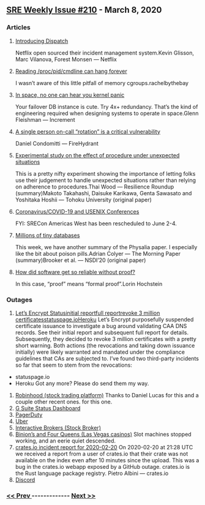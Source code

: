 ## [SRE Weekly Issue #210](https://sreweekly.com/sre-weekly-issue-210/) - March 8, 2020
### Articles

1. [Introducing Dispatch](https://netflixtechblog.com/introducing-dispatch-da4b8a2a8072?source=rss----2615bd06b42e---4)

    Netflix open sourced their incident management system.Kevin Glisson, Marc Vilanova, Forest Monsen — Netflix
1. [Reading /proc/pid/cmdline can hang forever](https://rachelbythebay.com/w/2014/10/27/ps/)

    I wasn’t aware of this little pitfall of memory cgroups.rachelbythebay
1. [In space, no one can hear you kernel panic](https://increment.com/software-architecture/in-space-no-one-can-hear-you-kernel-panic/)

    Your failover DB instance is cute. Try 4x+ redundancy. That’s the kind of engineering required when designing systems to operate in space.Glenn Fleishman — Increment
1. [A single person on-call “rotation” is a critical vulnerability](https://www.firehydrant.io/blog/a-single-person-on-call-rotation-is-a-critical-vulnerability/)

    Daniel Condomitti — FireHydrant
1. [Experimental study on the effect of procedure under unexpected situations](https://resilienceroundup.com/issues/69/)

    This is a pretty nifty experiment showing the importance of letting folks use their judgement to handle unexpected situations rather than relying on adherence to procedures.Thai Wood — Resilience Roundup (summary)Makoto Takahashi, Daisuke Karikawa, Genta Sawasato and Yoshitaka Hoshii — Tohoku University (original paper)
1. [Coronavirus/COVID-19 and USENIX Conferences](https://www.usenix.org/conferences/coronavirus)

    FYI: SRECon Americas West has been rescheduled to June 2-4.
1. [Millions of tiny databases](https://blog.acolyer.org/2020/03/04/millions-of-tiny-databases/)

    This week, we have another summary of the Physalia paper. I especially like the bit about poison pills.Adrian Colyer — The Morning Paper (summary)Brooker et al. — NSDI’20 (original paper)
1. [How did software get so reliable without proof?](https://surfingcomplexity.blog/2020/03/02/how-did-software-get-so-reliable-without-proof/)

    In this case, “proof” means “formal proof”.Lorin Hochstein
### Outages

1. [Let’s Encrypt Statusinitial reportfull reportrevoke 3 million certificatesstatuspage.ioHeroku](https://status.io/pages/incident/55957a99e800baa4470002da/5e59d5d7a9ba9d04c65eb77f)
    Let’s Encrypt purposefully suspended certificate issuance to investigate a bug around validating CAA DNS records. See their initial report and subsequent full report for details.
Subsequently, they decided to revoke 3 million certificates with a pretty short warning. Both actions (the revocations and taking down issuance initially) were likely warranted and mandated under the compliance guidelines that CAs are subjected to.
I’ve found two third-party incidents so far that seem to stem from the revocations:
* statuspage.io
* Heroku
Got any more? Please do send them my way.
1. [Robinhood (stock trading platform)](https://status.robinhood.com/)
    Thanks to Daniel Lucas for this and a couple other recent ones. for this one.
1. [G Suite Status Dashboard](https://www.google.com/appsstatus#hl=en&v=issue&sid=1&iid=846ac4f49df126e45a93590496285ed6)
1. [PagerDuty](https://status.pagerduty.com/incidents/xhygfw6fczd2)
1. [Uber](https://www.theregister.co.uk/2020/03/05/uber_down/)
1. [Interactive Brokers (Stock Broker)](https://www.financemagnates.com/forex/brokers/interactive-brokers-experiences-technical-issues-website-crashes/)
1. [Binion’s and Four Queens (Las Vegas casinos)](https://www.casino.org/news/four-queens-binions-back-up-after-slots-outage-other-systems-affected/)
    Slot machines stopped working, and an eerie quiet descended.
1. [crates.io incident report for 2020-02-20](https://blog.rust-lang.org/inside-rust/2020/02/26/crates-io-incident-report.html)
    On 2020-02-20 at 21:28 UTC we received a report from a user of crates.io that their crate was not available on the index even after 10 minutes since the upload. This was a bug in the crates.io webapp exposed by a GitHub outage.
crates.io is the Rust language package registry.
Pietro Albini — crates.io
1. [Discord](https://discord.statuspage.io/incidents/8lqdtgs99vbs)

### [ << Prev ](sreweekly-209.md) ------------- [ Next >> ](sreweekly-211.md)